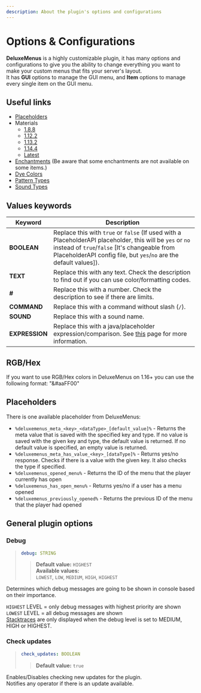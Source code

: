 ```yaml
---
description: About the plugin's options and configurations
---
```


# Options & Configurations

**DeluxeMenus** is a highly customizable plugin, it has many options and configurations to give you the ability to change everything you want to make your custom menus that fits your server's layout.\
It has **GUI** options to manage the GUI menu, and **Item** options to manage every single item on the GUI menu.

## Useful links

* [Placeholders](https://helpch.at/placeholders)
* Materials
  * [1.8.8](https://helpch.at/docs/1.8.8/org/bukkit/Material.html)
  * [1.12.2](https://helpch.at/docs/1.12.2/org/bukkit/Material.html)
  * [1.13.2](https://helpch.at/docs/1.13.2/org/bukkit/Material.html)
  * [1.14.4](https://helpch.at/docs/1.14.4/org/bukkit/Material.html)
  * [Latest](https://hub.spigotmc.org/javadocs/spigot/org/bukkit/Material.html)
* [Enchantments](https://hub.spigotmc.org/javadocs/spigot/org/bukkit/enchantments/Enchantment.html) (Be aware that some enchantments are not available on some items.)
* [Dye Colors](https://hub.spigotmc.org/javadocs/spigot/org/bukkit/DyeColor.html)
* [Pattern Types](https://hub.spigotmc.org/javadocs/spigot/org/bukkit/block/banner/PatternType.html)
* [Sound Types](https://gist.github.com/Andre601/1ab3b4fabd0010ae241156333491c379)

## Values keywords

| Keyword        | Description                                                                                                                                                                                                                      |
| -------------- | -------------------------------------------------------------------------------------------------------------------------------------------------------------------------------------------------------------------------------- |
| **BOOLEAN**    | Replace this with `true` or `false` (If used with a PlaceholderAPI placeholder, this will be `yes` or `no` instead of `true`/`false` \[It's changeable from PlaceholderAPI config file, but `yes`/`no` are the default values]). |
| **TEXT**       | Replace this with any text. Check the description to find out if you can use color/formatting codes.                                                                                                                             |
| **#**          | Replace this with a number. Check the description to see if there are limits.                                                                                                                                                    |
| **COMMAND**    | Replace this with a command without slash (`/`).                                                                                                                                                                                 |
| **SOUND**      | Replace this with a sound name.                                                                                                                                                                                                  |
| **EXPRESSION** | Replace this with a java/placeholder expression/comparison. See [this](requirements.md) page for more information.                                                                                                               |

## RGB/Hex

If you want to use RGB/Hex colors in DeluxeMenus on 1.16+ you can use the following format: "\&#aaFF00"

## Placeholders

There is one available placeholder from DeluxeMenus:

* `%deluxemenus_meta_<key>_<dataType>_[default_value]%` - Returns the meta value that is saved with the specified key and type. If no value is saved with the given key and type, the default value is returned. If no default value is specified, an empty value is returned.
* `%deluxemenus_meta_has_value_<key>_[dataType]%` - Returns yes/no response. Checks if there is a value with the given key. It also checks the type if specified.
* `%deluxemenus_opened_menu%` - Returns the ID of the menu that the player currently has open
* `%deluxemenus_has_open_menu%` - Returns yes/no if a user has a menu opened
* `%deluxemenus_previously_opened%` - Returns the previous ID of the menu that the player had opened

## General plugin options

### Debug

> ```yaml
> debug: STRING
> ```
>
> > **Default value:** `HIGHEST`\
> > **Available values:**\
> > `LOWEST`, `LOW`, `MEDIUM`, `HIGH`, `HIGHEST`

Determines which debug messages are going to be shown in console based on their importance.

`HIGHEST` LEVEL = only debug messages with highest priority are shown\
`LOWEST` LEVEL = all debug messages are shown\
[Stacktraces](https://rollbar.com/blog/java-stack-trace) are only displayed when the debug level is set to MEDIUM, HIGH or HIGHEST.

### Check updates

> ```yaml
> check_updates: BOOLEAN
> ```
>
> > **Default value:** `true`

Enables/Disables checking new updates for the plugin.\
Notifies any operator if there is an update available.
